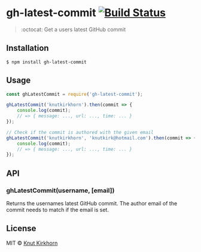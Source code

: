 # gh-latest-commit [![Build Status](https://travis-ci.org/knutkirkhorn/gh-latest-commit.svg?branch=main)](https://travis-ci.org/knutkirkhorn/gh-latest-commit)
> :octocat: Get a users latest GitHub commit

## Installation
```
$ npm install gh-latest-commit
```

## Usage
```js
const ghLatestCommit = require('gh-latest-commit');

ghLatestCommit('knutkirkhorn').then(commit => {
    console.log(commit);
    // => { message: ..., url: ..., time: ... }
});

// Check if the commit is authored with the given email
ghLatestCommit('knutkirkhorn', 'knutkirk@hotmail.com').then(commit => {
    console.log(commit);
    // => { message: ..., url: ..., time: ... }
});
```

## API
### ghLatestCommit(username, [email])
Returns the usernames latest GitHub commit. The author email of the commit needs to match if the email is set.

## License
MIT © [Knut Kirkhorn](LICENSE)
